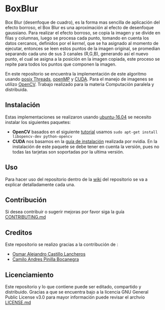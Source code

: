# BoxBlur
 Box Blur (desenfoque de cuadro), es la forma mas sencilla de aplicación del efecto borroso, el Box Blur es una aproximación al efecto de desenfoque gaussiano. Para realizar el efecto borroso, se copia la imagen y se divide en filas y columnas, luego se procesa cada punto, tomando en cuenta los datos cercanos, definidos por el  *kernel*, que se ha asignado al momento de ejecutar, entonces se leen estos puntos de la imagen original, se promedian separando cada uno de sus 3 canales (R,G,B), generando así el nuevo punto, el cual se asigna a la posición en la imagen copiada, este proceso se repite para todos los puntos que componen la imagen.

 En este repositorio se encuentra la implementación de este algoritmo usando [posix Threads](https://en.wikipedia.org/wiki/Native_POSIX_Thread_Library), [openMP](https://en.wikipedia.org/wiki/OpenMP) y [CUDA](https://en.wikipedia.org/wiki/CUDA). Para el manejo de imagenes se utilizo [OpenCV](https://en.wikipedia.org/wiki/OpenCV). Trabajo realizado para la materia Computación paralela y distribuida.

## Instalación 

Estas implementaciones se realizaron usando [ubuntu-16.04](https://www.ubuntu.com/) se necesito instalar los siguientes paquetes:


* **OpenCV** basados en el siguiente [tutorial](http://milq.github.io/install-opencv-ubuntu-debian/) usamos 
	```sudo apt-get install libopencv-dev python-opencv``` 
* **CUDA** nos basamos en la [guía de instalación](http://docs.nvidia.com/cuda/cuda-installation-guide-linux/index.html) realizada por nvidia. En la instalación de este paquete se debe tener en cuenta la versión, pues no todas las tarjetas son soportadas por la ultima versión.

## Uso 

Para hacer uso del repositorio dentro de la [wiki](https://github.com/oacastillol/BoxBlur/wiki) del repositorio se va a explicar detalladamente cada una.

## Contribución

Si desea contribuir o sugerir mejoras por favor siga la guía [CONTRIBUTING.md](CONTRIBUTING.md)

## Creditos
Este repositorio se realizo gracias a la contribución de :
	
	
* [Osmar Alejandro Castillo Lancheros](https://github.com/oacastillol)
* [Camilo Andres Pinilla Bocanegra](https://github.com/capinillab)

## Licenciamiento
Este repositorio y lo que contiene puede ser editado, compartido y distribuido. Gracias a que se encuentra bajo a la licencia GNU General Public License v3.0 para mayor información puede revisar el archvio [LICENSE.md](LICENSE.md)
